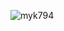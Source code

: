 
<p><img align="center" src="https://github-readme-streak-stats.herokuapp.com/?user=myk794&" alt="myk794" /></p>
